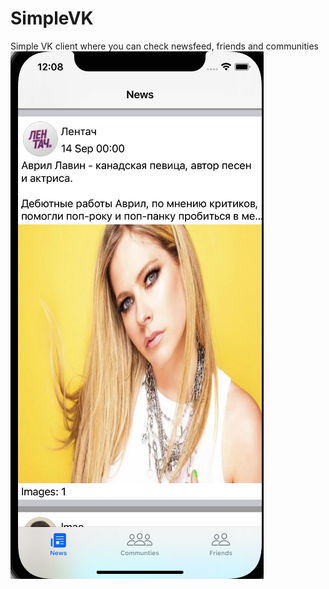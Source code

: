 # SimpleVK

Simple VK client where you can check newsfeed, friends and communities
![](SimpleVK/Assets.xcassets/Screenshots/main_news.png)
